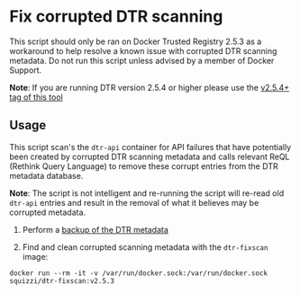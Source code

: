 # Fix corrupted DTR scanning
This script should only be ran on Docker Trusted Registry 2.5.3 as a workaround
to help resolve a known issue with corrupted DTR scanning metadata.  Do not run
this script unless advised by a member of Docker Support.

**Note**: If you are running DTR version 2.5.4 or higher please use the
[v2.5.4+ tag of this tool](https://github.com/squizzi/dtr-fixscan/tree/v2.5.4+)

## Usage

This script scan's the `dtr-api` container for API failures that have
potentially been created by corrupted DTR scanning metadata and calls relevant
ReQL (Rethink Query Language) to remove these corrupt entries from the DTR
metadata database.

**Note**: The script is not intelligent and re-running the script will re-read old
`dtr-api` entries and result in the removal of what it believes may be corrupted
metadata.

1. Perform a [backup of the DTR
   metadata](https://docs.docker.com/ee/dtr/admin/disaster-recovery/create-a-backup/#backup-dtr-metadata)

2. Find and clean corrupted scanning metadata with the `dtr-fixscan` image:

~~~
docker run --rm -it -v /var/run/docker.sock:/var/run/docker.sock squizzi/dtr-fixscan:v2.5.3
~~~
